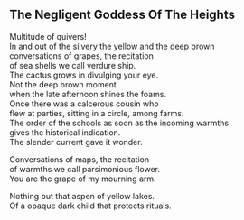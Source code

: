 The Negligent Goddess Of The Heights
------------------------------------
Multitude of quivers!  
In and out of the silvery the yellow and the deep brown  
conversations of grapes, the recitation  
of sea shells we call verdure ship.  
The cactus grows in divulging your eye.  
Not the deep brown moment  
when the late afternoon shines the foams.  
Once there was a calcerous cousin who  
flew at parties, sitting in a circle, among farms.  
The order of the schools as soon as the incoming warmths  
gives the historical indication.  
The slender current gave it wonder.  
  
Conversations of maps, the recitation  
of warmths we call parsimonious flower.  
You are the grape of my mourning arm.  
  
Nothing but that aspen of yellow lakes.  
Of a opaque dark child that protects rituals.  
